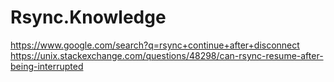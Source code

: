 # Rsync.Knowledge
https://www.google.com/search?q=rsync+continue+after+disconnect https://unix.stackexchange.com/questions/48298/can-rsync-resume-after-being-interrupted
